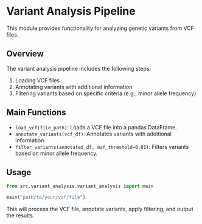 # Variant Analysis Pipeline

This module provides functionality for analyzing genetic variants from VCF files.

## Overview

The variant analysis pipeline includes the following steps:
1. Loading VCF files
2. Annotating variants with additional information
3. Filtering variants based on specific criteria (e.g., minor allele frequency)

## Main Functions

- `load_vcf(file_path)`: Loads a VCF file into a pandas DataFrame.
- `annotate_variants(vcf_df)`: Annotates variants with additional information.
- `filter_variants(annotated_df, maf_threshold=0.01)`: Filters variants based on minor allele frequency.

## Usage

```python
from src.variant_analysis.variant_analysis import main

main("path/to/your/vcf/file")
```

This will process the VCF file, annotate variants, apply filtering, and output the results.
